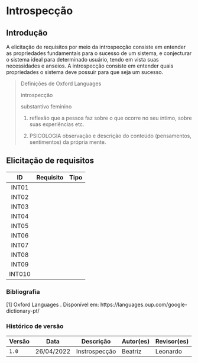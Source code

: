 # Introspecção

## Introdução

A elicitação de requisitos por meio da introspecção consiste em entender as propriedades fundamentais para o sucesso de um sistema, 
e conjecturar o sistema ideal para determinado usuário, tendo em vista suas necessidades e anseios. A introspecção consiste em entender quais propriedades o sistema deve possuir para que seja um sucesso.

>Definições de Oxford Languages 
>
>introspecção
>
>substantivo feminino
>
>1. reflexão que a pessoa faz sobre o que ocorre no seu íntimo, sobre suas experiências etc.
>
>2. PSICOLOGIA observação e descrição do conteúdo (pensamentos, sentimentos) da própria mente.


## Elicitação de requisitos



|      ID        | Requisito           | Tipo |      
| :------------: | :----------------: | :-----------------: | 
|  INT01         |                    |                     |    
|  INT02         |                    |                     |    
|  INT03         |                    |                     |    
|  INT04         |                    |                     |    
|  INT05         |                    |                     |    
|  INT06         |                    |                     |    
|  INT07         |                    |                     |    
|  INT08         |                    |                     |    
|  INT09         |                    |                     |    
|  INT010        |                    |                     |    

### Bibliografia
<p>
[1] Oxford Languages . Disponível em: https://languages.oup.com/google-dictionary-pt/
</p>

### Histórico de versão
| Versão | Data | Descrição| Autor(es)| Revisor(es)
|--|--|--|--|--|
| `1.0` |26/04/2022|Instrospecção| Beatriz | Leonardo
